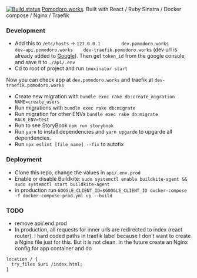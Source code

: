 [![Build status](https://badge.buildkite.com/f22d7268b9647a9aa4288ec1d509e9d181679677139340e2de.svg)](https://buildkite.com/pomodoro-1/production)
[Pomodoro.works](https://pomodoro.works). Built with React / Ruby Sinatra / Docker compose / Nginx / Traefik

### Development
- Add this to `/etc/hosts` -> `127.0.0.1        dev.pomodoro.works      dev-api.pomodoro.works    dev-traefik.pomodoro.works` (dev url is already added to [Google](https://console.developers.google.com/apis/credentials?project=pomodoro-1574243762652)). Then get `token_id` from the google console, and save it to `./api/.env`
- Cd to root of project and run `tmuxinator start`

Now you can check app at `dev.pomodoro.works` and traefik at `dev-traefik.pomodoro.works`

- Create new migration with `bundle exec rake db:create_migration NAME=create_users`  
- Run migrations with `bundle exec rake db:migrate`
- Run migration for other ENVs `bundle exec rake db:migrate RACK_ENV=test`
- Run to see StoryBook `npm run storybook`
- Run `yarn` to install dependencies and `yarn upgarde` to upgarde all dependencies.
- Run `npx eslint [file_name] --fix` to autofix

### Deployment
- Clone this repo, change the values in `api/.env.prod`
- Enable or disable Buildkite: `sudo systemctl enable buildkite-agent && sudo systemctl start buildkite-agent`
- in production run `GOOGLE_CLIENT_ID=$GOOGLE_CLIENT_ID docker-compose -f docker-compose-prod.yml up --build`

### TODO
- remove api/.end.prod
- In production, all requests for inner urls are redirected to index (react router). I hard coded paths in traefik label because I don't want to create a Nginx file just for this. But it is not clean. In the future create an Nginx config for app container and do 
```
location / {
  try_files $uri /index.html;
}
```
